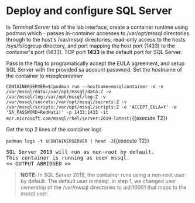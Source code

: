 # Deploy and configure SQL Server

In *Terminal Server* tab of the lab interface, create a container runtime using podman which -
passes in-container accesses to /var/opt/mssql directories through to the host's /var/mssql directories, 
read-only access to the hosts /sys/fs/cgroup directory, and port mapping the host port (1433) to the container's port (1433).
TCP port **1433** is the default port for SQL Server.

Pass in the flag to programatically accept the EULA agreement, and setup SQL Server with the provided sa account password. Set the hostname of 
the container to *mssqlcontainer*

`CONTAINERSERVER=$(podman run --hostname=mssqlcontainer -d -v /var/mssql/data:/var/opt/mssql/data:Z -v /var/mssql/log:/var/opt/mssql/log:Z -v /var/mssql/secrets:/var/opt/mssql/secrets:Z -v /var/mssql/scripts:/var/opt/mssql/scripts:Z -e 'ACCEPT_EULA=Y' -e 'SA_PASSWORD=RedHat1!' -p 1433:1433 -it mcr.microsoft.com/mssql/rhel/server:2019-latest)`{{execute T2}}

Get the top 2 lines of the container logs 

`podman logs -t $CONTAINERSERVER | head -2`{{execute T2}}

<pre class="file">
SQL Server 2019 will run as non-root by default.
This container is running as user mssql.
<< OUTPUT ABRIDGED >>
</pre>

> **NOTE:** In SQL Server 2019, the container runs using a non-root user by default. The default user is mssql. In step 1, we changed user ownership of the /var/mssql directories to uid:10001 that maps to the mssql user.
